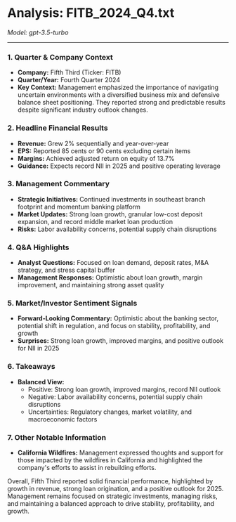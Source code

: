 # Analysis: FITB_2024_Q4.txt

*Model: gpt-3.5-turbo*

---

### 1. Quarter & Company Context
- **Company:** Fifth Third (Ticker: FITB)
- **Quarter/Year:** Fourth Quarter 2024
- **Key Context:** Management emphasized the importance of navigating uncertain environments with a diversified business mix and defensive balance sheet positioning. They reported strong and predictable results despite significant industry outlook changes.

### 2. Headline Financial Results
- **Revenue:** Grew 2% sequentially and year-over-year
- **EPS:** Reported 85 cents or 90 cents excluding certain items
- **Margins:** Achieved adjusted return on equity of 13.7%
- **Guidance:** Expects record NII in 2025 and positive operating leverage

### 3. Management Commentary
- **Strategic Initiatives:** Continued investments in southeast branch footprint and momentum banking platform
- **Market Updates:** Strong loan growth, granular low-cost deposit expansion, and record middle market loan production
- **Risks:** Labor availability concerns, potential supply chain disruptions

### 4. Q&A Highlights
- **Analyst Questions:** Focused on loan demand, deposit rates, M&A strategy, and stress capital buffer
- **Management Responses:** Optimistic about loan growth, margin improvement, and maintaining strong asset quality

### 5. Market/Investor Sentiment Signals
- **Forward-Looking Commentary:** Optimistic about the banking sector, potential shift in regulation, and focus on stability, profitability, and growth
- **Surprises:** Strong loan growth, improved margins, and positive outlook for NII in 2025

### 6. Takeaways
- **Balanced View:** 
  - Positive: Strong loan growth, improved margins, record NII outlook
  - Negative: Labor availability concerns, potential supply chain disruptions
  - Uncertainties: Regulatory changes, market volatility, and macroeconomic factors

### 7. Other Notable Information
- **California Wildfires:** Management expressed thoughts and support for those impacted by the wildfires in California and highlighted the company's efforts to assist in rebuilding efforts.

Overall, Fifth Third reported solid financial performance, highlighted by growth in revenue, strong loan origination, and a positive outlook for 2025. Management remains focused on strategic investments, managing risks, and maintaining a balanced approach to drive stability, profitability, and growth.